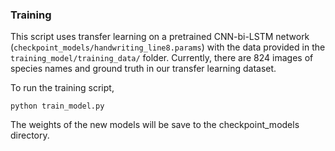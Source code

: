 ### Training 
This script uses transfer learning on a pretrained CNN-bi-LSTM network (```checkpoint_models/handwriting_line8.params```) with the data provided in the ```training_model/training_data/``` folder. Currently, there are 824 images of species names and ground truth in our transfer learning dataset. 

To run the training script, 
```
python train_model.py
```
The weights of the new models will be save to the checkpoint_models directory. 
